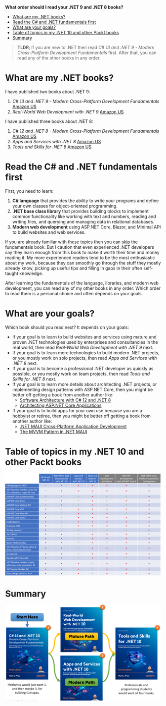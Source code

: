 **What order should I read your .NET 9 and .NET 8 books?**

- [What are my .NET books?](#what-are-my-net-books)
- [Read the C# and .NET fundamentals first](#read-the-c-and-net-fundamentals-first)
- [What are your goals?](#what-are-your-goals)
- [Table of topics in my .NET 10 and other Packt books](#table-of-topics-in-my-net-10-and-other-packt-books)
- [Summary](#summary)

> **TLDR**; If you are new to .NET then read *C# 13 and .NET 9 - Modern Cross-Platform Development Fundamentals* first. After that, you can read any of the other books in any order.

# What are my .NET books?

I have published two books about .NET 9:

1. *C# 13 and .NET 9 - Modern Cross-Platform Development Fundamentals* [Amazon US](https://www.amazon.com/dp/183588122X/)
2. *Real-World Web Development with .NET 9* [Amazon US](https://www.amazon.com/dp/B0DK1KGH8R/)

I have published three books about .NET 8:

1. *C# 12 and .NET 8 - Modern Cross-Platform Development Fundamentals* [Amazon US](https://www.amazon.com/12-NET-Cross-Platform-Development-Fundamentals/dp/1837635870/)
2. *Apps and Services with .NET 8* [Amazon US](https://www.amazon.com/Apps-Services-NET-enterprise-technologies/dp/183763713X/)
3. *Tools and Skills for .NET 8* [Amazon US](https://www.amazon.com/Tools-Skills-NET-practices-solutions/dp/183763520X/)

# Read the C# and .NET fundamentals first

First, you need to learn:
1. **C# language** that provides the ability to write your programs and define your own classes for object-oriented programming.
2. **.NET base class library** that provides building blocks to implement common functionality like working with text and numbers, reading and writing files, and querying and managing data in relational databases.
3. **Modern web development** using ASP.NET Core, Blazor, and Minimal API to build websites and web services.

If you are already familiar with these topics then you can skip the fundamentals book. But I caution that even experienced .NET developers say they learn enough from this book to make it worth their time and money reading it. My more experienced readers tend to be the most enthusiastic about my work, because they can smoothly go through the stuff they mostly already know, picking up useful tips and filling in gaps in their often self-taught knowledge.

After learning the fundamentals of the language, libraries, and modern web development, you can read any of my other books in any order. Which order to read them is a personal choice and often depends on your goals.

# What are your goals?

Which book should you read next? It depends on your goals:
- If your goal is to learn to build websites and services using mature and proven .NET technologies used by enterprises and consultancies in the real world, then read *Real-World Web Development with .NET 9* next.
- If your goal is to learn more technologies to build modern .NET projects, or you mostly work on solo projects, then read *Apps and Services with .NET 8* next.
- If your goal is to become a professional .NET developer as quickly as possible, or you mostly work on team projects, then read *Tools and Skills for .NET 8* next.
- If your goal is to learn more details about architecting .NET projects, or implementing design patterns with ASP.NET Core, then you might be better off getting a book from another author like:
  - [Software Architecture with C# 12 and .NET 8](https://www.amazon.com/dp/1805127659/)
  - [Architecting ASP.NET Core Applications](https://www.amazon.com/Architecting-ASP-NET-Core-Applications-atypical/dp/1805123386/)
- If your goal is to build apps for your own use because you are a hobbyist or retiree, then you might be better off getting a book from another author like:
  - [.NET MAUI Cross-Platform Application Development](https://www.amazon.com/NET-MAUI-Cross-Platform-Application-Development/dp/1835080596/)
  - [The MVVM Pattern in .NET MAUI](https://www.amazon.com/dp/1805125001/)

# Table of topics in my .NET 10 and other Packt books

![Table of topics](assets/topic-table.png)

# Summary

![Read my books in this order](assets/book-order.png)
